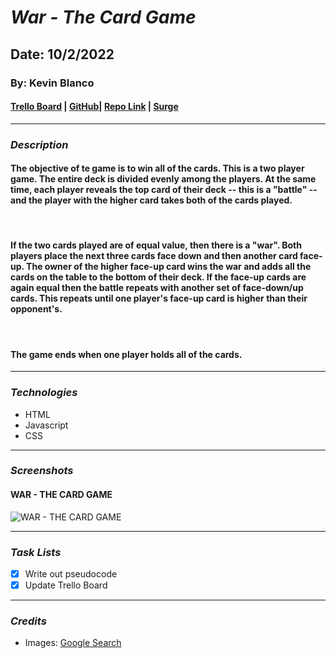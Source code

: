 # **_*War - The Card Game*_**

## Date: 10/2/2022

### By: Kevin Blanco

#### [Trello Board](https://trello.com/invite/b/CyKOuEXB/97c5ead1d044edadc0da039d084a363a/war-card-game) | [GitHub](https://github.com/greensharpie)| [Repo Link](https://github.com/greensharpie/kevins-war-cardgame) | [Surge](https://war-the-cardgame.surge.sh/)

---

### **_*Description*_**

#### The objective of te game is to win all of the cards. This is a two player game. The entire deck is divided evenly among the players. At the same time, each player reveals the top card of their deck -- this is a "battle" -- and the player with the higher card takes both of the cards played.

<br/>

#### If the two cards played are of equal value, then there is a "war". Both players place the next three cards face down and then another card face-up. The owner of the higher face-up card wins the war and adds all the cards on the table to the bottom of their deck. If the face-up cards are again equal then the battle repeats with another set of face-down/up cards. This repeats until one player's face-up card is higher than their opponent's.

<br/>

#### The game ends when one player holds all of the cards.

---

### **_Technologies_**

- HTML
- Javascript
- CSS

---

### **_Screenshots_**

#### WAR - THE CARD GAME

![WAR - THE CARD GAME](https://user-images.githubusercontent.com/113216469/194410935-7447f2a7-841a-4421-b910-f146399767f9.png)

---

### **_Task Lists_**

- [x] Write out pseudocode
- [x] Update Trello Board

---

### **_Credits_**

- Images: [Google Search](http://www.google.com)

